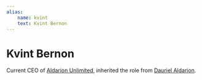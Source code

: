 ```yaml
---
alias:
    name: kvint
    text: Kvint Bernon
---
```

# Kvint Bernon

Current CEO of [Aldarion Unlimited](../organizations/aldarion-unlimited.md), inherited the role from [Dauriel Aldarion](dauriel-aldarion.md).
